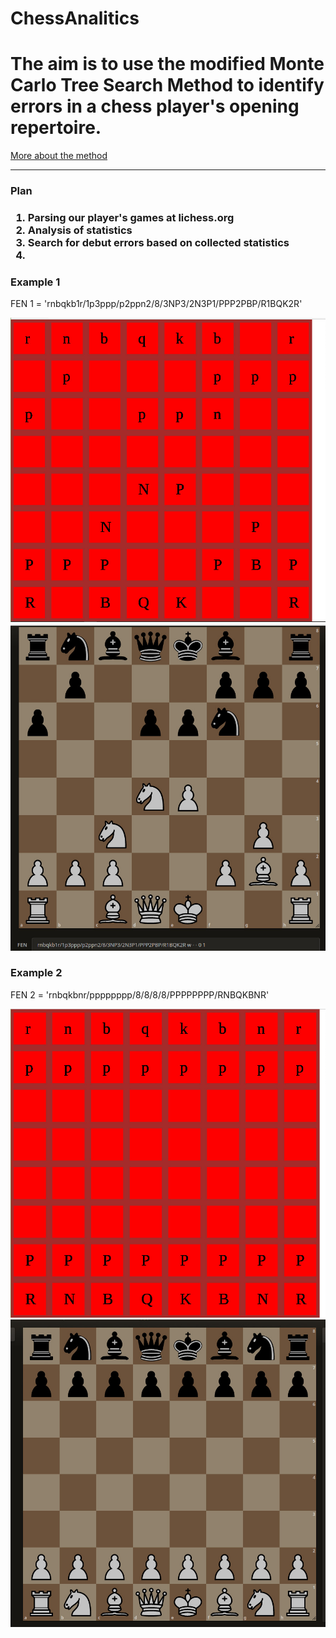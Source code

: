 # ChessAnalitics
<h1> The aim is to use the modified Monte Carlo Tree Search Method to identify errors in a chess player's opening repertoire. </h1>
<a href="https://habr.com/ru/articles/282522/"> More about the method</a>
<hr>
<h3>Plan<h3>
<ol>
  <li>Parsing our player's games at lichess.org</li>
  <li>Analysis of statistics</li>
  <li>Search for debut errors based on collected statistics<li>
</ol>
<h3>Example 1</h3>
<p>FEN 1 = 'rnbqkb1r/1p3ppp/p2ppn2/8/3NP3/2N3P1/PPP2PBP/R1BQK2R'</p>
<img src="https://github.com/Sergiussupa/ChessAnalitics/blob/main/FEN1.jpeg?raw=true">
<img src="https://github.com/Sergiussupa/ChessAnalitics/blob/Sergiussupa-patch-1/FENLichess1.jpeg?raw=true">

<h3>Example 2</h3>
<p>FEN 2 = 'rnbqkbnr/pppppppp/8/8/8/8/PPPPPPPP/RNBQKBNR'<p>
<img src="https://github.com/Sergiussupa/ChessAnalitics/blob/Sergiussupa-patch-1/FEN2.jpeg?raw=true">
<img src="https://github.com/Sergiussupa/ChessAnalitics/blob/Sergiussupa-patch-1/FENLichess2.jpeg?raw=true">
